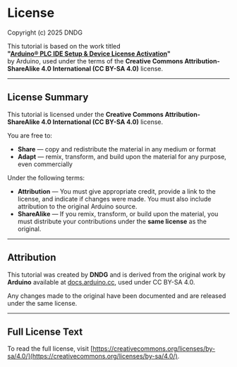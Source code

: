 # License

Copyright (c) 2025 DNDG

This tutorial is based on the work titled  
**"[Arduino® PLC IDE Setup & Device License
Activation](https://docs.arduino.cc/software/plc-ide/tutorials/plc-ide-setup-license)"**  
by Arduino, used under the terms of the **Creative Commons
Attribution-ShareAlike 4.0 International (CC BY-SA 4.0)** license.

---

## License Summary

This tutorial is licensed under the **Creative Commons Attribution-ShareAlike
4.0 International (CC BY-SA 4.0)** license.

You are free to:

- **Share** — copy and redistribute the material in any medium or format
- **Adapt** — remix, transform, and build upon the material for any purpose,
  even commercially

Under the following terms:

- **Attribution** — You must give appropriate credit, provide a link to the
  license, and indicate if changes were made. You must also include attribution
  to the original Arduino source.
- **ShareAlike** — If you remix, transform, or build upon the material, you
  must distribute your contributions under the **same license** as the
  original.

---

## Attribution

This tutorial was created by **DNDG** and is derived from the original work by
**Arduino** available at
[docs.arduino.cc](https://docs.arduino.cc/software/plc-ide/tutorials/plc-ide-setup-license),
used under CC BY-SA 4.0.

Any changes made to the original have been documented and are released under
the same license.

---

## Full License Text

To read the full license, visit
[https://creativecommons.org/licenses/by-sa/4.0/](https://creativecommons.org/licenses/by-sa/4.0/).
